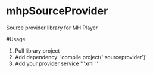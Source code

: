 # mhpSourceProvider
Source provider library for MH Player

#Usage
1. Pull library project
2. Add dependency: 'compile project(':sourceprovider')'
3. Add your provider service
'''xml
        <service
            android:name=".<YOUR_SERVICE_NAME>"
            android:enabled="true"
            android:exported="true"
            android:label="<SERVICE_LABEL>"
            android:process=":remote">
            <intent-filter>
                <action android:name="com.msc.player.ISourceProvider" />
            </intent-filter>
        </service>
'''
